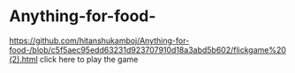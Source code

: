 # Anything-for-food-

https://github.com/hitanshukamboj/Anything-for-food-/blob/c5f5aec95edd63231d923707910d18a3abd5b602/flickgame%20(2).html click here to play the game
